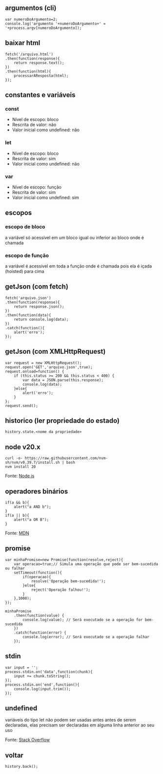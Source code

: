 ## argumentos (cli)

```
var numeroDoArgumento=2;
console.log('argumento '+numeroDoArgumento+' = '+process.argv[numeroDoArgumento]);
```

## baixar html

```
fetch('/arquivo.html')
.then(function(response){
	return response.text();
})
.then(function(html){
	processarAResposta(html);
});
```

## constantes e variáveis

### const

- Nível de escopo: bloco
- Rescrita de valor: não
- Valor inicial como undefined: não

### let

- Nível de escopo: bloco 
- Rescrita de valor: sim
- Valor inicial como undefined: não

### var

- Nível de escopo: função
- Rescrita de valor: sim
- Valor inicial como undefined: sim

## escopos

### escopo de bloco

a variável só acessível em um bloco igual ou inferior ao bloco onde é chamada

### escopo de função

a variável é acessível em toda a função onde é chamada pois ela é içada (hoisted) para cima

## getJson (com fetch)
```
fetch('arquivo.json')
.then(function(response){
	return response.json();
})
.then(function(data){
	return console.log(data);
})
.catch(function(){
	alert('erro');
});
```

## getJson (com XMLHttpRequest)
```
var request = new XMLHttpRequest();
request.open('GET','arquivo.json',true);
request.onload=function() {
	if (this.status >= 200 && this.status < 400) {
		var data = JSON.parse(this.response);
		console.log(data);
	}else{
		alert('erro');
	}
};
request.send();
```

## historico (ler propriedade do estado)

```
history.state.<nome da propriedade>
```

## node v20.x

```
curl -o- https://raw.githubusercontent.com/nvm-sh/nvm/v0.39.7/install.sh | bash
nvm install 20
```

Fonte: [Node.js](https://nodejs.org/en/download/package-manager)

## operadores binários

```
if(a && b){
	alert("a AND b");
}
if(a || b){
	alert("a OR B");
}
```

Fonte: [MDN](https://developer.mozilla.org/en-US/docs/Web/JavaScript/Reference/Operators#binary_logical_operators)

## promise

```
var minhaPromise=new Promise(function(resolve,reject){
    var operacao=true;// Simula uma operação que pode ser bem-sucedida ou falhar
    setTimeout(function(){
        if(operacao){
            resolve('Operação bem-sucedida!');
        }else{
            reject('Operação falhou!');
        }
    },1000);
});

minhaPromise
    .then(function(value) {
        console.log(value); // Será executado se a operação for bem-sucedida
    })
    .catch(function(error) {
        console.log(error); // Será executado se a operação falhar
    });
```

## stdin

```
var input = '';
process.stdin.on('data',function(chunk){
	input += chunk.toString();
});
process.stdin.on('end',function(){
	console.log(input.trim());
});
```

## undefined

variáveis do tipo let não podem ser usadas antes antes de serem declaradas, elas precisam ser declaradas em alguma linha anterior ao seu uso

Fonte: [Stack Overflow](https://stackoverflow.com/a/56474873)

## voltar

```
history.back();
```

